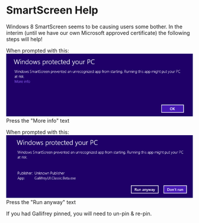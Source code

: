 <h1>
<a name="SmartScreen" class="anchor" href="#SmartScreen"><span class="octicon octicon-link"></span></a>SmartScreen Help</h1>

<p>Windows 8 SmartScreen seems to be causing users some bother.  In the interim (until we have our own Microsoft approved certificate) the following steps will help!</p>
<p>When prompted with this:<br /><img src="images/smartscreen1.png" /><br/>Press the "More info" text</p>
<p>When prompted with this:<br /><img src="images/smartscreen2.png" /><br/>Press the "Run anyway" text</p>
<p>If you had Gallifrey pinned, you will need to un-pin & re-pin.</p>
